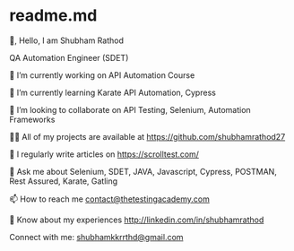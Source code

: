 # readme.md
👋, Hello, I am Shubham Rathod

QA Automation Engineer (SDET)

🔭 I’m currently working on API Automation  Course

🌱 I’m currently learning Karate API Automation, Cypress

👯 I’m looking to collaborate on API Testing, Selenium, Automation Frameworks

👨‍💻 All of my projects are available at https://github.com/shubhamrathod27

📝 I regularly write articles on https://scrolltest.com/

💬 Ask me about Selenium, SDET, JAVA, Javascript, Cypress, POSTMAN, Rest Assured, Karate, Gatling

📫 How to reach me contact@thetestingacademy.com

📄 Know about my experiences http://linkedin.com/in/shubhamrathod

Connect with me:
shubhamkkrrthd@gmail.com

